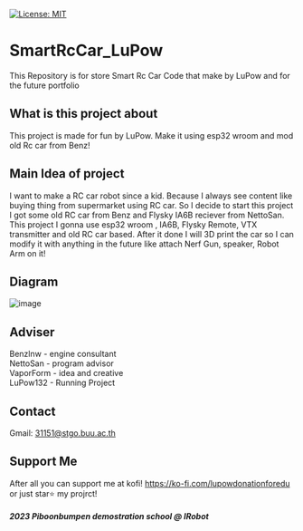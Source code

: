 [![License: MIT](https://img.shields.io/github/license/Genteki/pyvts?style=flat-square)](https://opensource.org/licenses/MIT)
# SmartRcCar_LuPow
This Repository is for store Smart Rc Car Code that make by LuPow and for the future portfolio

## What is this project about
This project is made for fun by LuPow. Make it using esp32 wroom and mod old Rc car from Benz!

## Main Idea of project
I want to make a RC car robot since a kid. Because I always see content like buying thing from supermarket using RC car.
So I decide to start this project I got some old RC car from Benz and Flysky IA6B reciever from NettoSan.
This project I gonna use esp32 wroom , IA6B, Flysky Remote, VTX transmitter and old RC car based.
After it done I will 3D print the car so I can modify it with anything in the future like attach Nerf Gun, speaker, Robot Arm on it!

## Diagram
![image](https://github.com/rakky33/SmartRcCar_LuPow/assets/68886157/a96a10aa-96c1-4fa5-a65e-c41b0bb77cf5)

## Adviser
Benzlnw - engine consultant
<br> NettoSan - program advisor
<br> VaporForm - idea and creative
<br> LuPow132 - Running Project

## Contact
Gmail: 31151@stgo.buu.ac.th

## Support Me
After all you can support me at kofi!
https://ko-fi.com/lupowdonationforedu
or just star⭐ my projrct!
<br><br><b><i> 2023 Piboonbumpen demostration school @ IRobot
